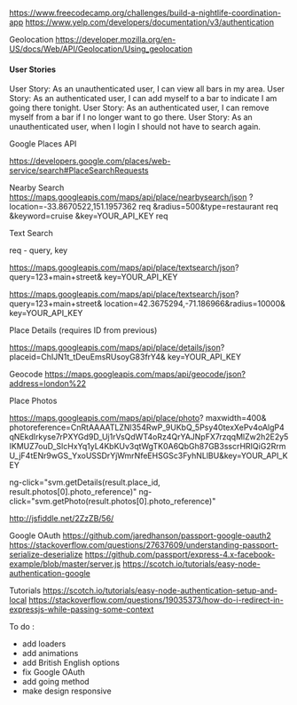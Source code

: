 https://www.freecodecamp.org/challenges/build-a-nightlife-coordination-app 
https://www.yelp.com/developers/documentation/v3/authentication 

Geolocation 
https://developer.mozilla.org/en-US/docs/Web/API/Geolocation/Using_geolocation

#### User Stories 
User Story: As an unauthenticated user, I can view all bars in my area.
User Story: As an authenticated user, I can add myself to a bar to indicate I am going there tonight.
User Story: As an authenticated user, I can remove myself from a bar if I no longer want to go there.
User Story: As an unauthenticated user, when I login I should not have to search again.

Google Places API

https://developers.google.com/places/web-service/search#PlaceSearchRequests 

Nearby Search 
https://maps.googleapis.com/maps/api/place/nearbysearch/json
?location=-33.8670522,151.1957362 req
&radius=500&type=restaurant req
&keyword=cruise
&key=YOUR_API_KEY req

Text Search

req - query, key

https://maps.googleapis.com/maps/api/place/textsearch/json?
query=123+main+street&
key=YOUR_API_KEY

https://maps.googleapis.com/maps/api/place/textsearch/json?
query=123+main+street&
location=42.3675294,-71.186966&radius=10000&
key=YOUR_API_KEY

Place Details (requires ID from previous)

https://maps.googleapis.com/maps/api/place/details/json?
placeid=ChIJN1t_tDeuEmsRUsoyG83frY4&
key=YOUR_API_KEY

Geocode 
https://maps.googleapis.com/maps/api/geocode/json?address=london%22


Place Photos 

https://maps.googleapis.com/maps/api/place/photo?
maxwidth=400& photoreference=CnRtAAAATLZNl354RwP_9UKbQ_5Psy40texXePv4oAlgP4qNEkdIrkyse7rPXYGd9D_Uj1rVsQdWT4oRz4QrYAJNpFX7rzqqMlZw2h2E2y5IKMUZ7ouD_SlcHxYq1yL4KbKUv3qtWgTK0A6QbGh87GB3sscrHRIQiG2RrmU_jF4tENr9wGS_YxoUSSDrYjWmrNfeEHSGSc3FyhNLlBU&key=YOUR_API_KEY

ng-click="svm.getDetails(result.place_id, result.photos[0].photo_reference)" 
 ng-click="svm.getPhoto(result.photos[0].photo_reference)"

http://jsfiddle.net/2ZzZB/56/

Google OAuth
https://github.com/jaredhanson/passport-google-oauth2 
https://stackoverflow.com/questions/27637609/understanding-passport-serialize-deserialize
https://github.com/passport/express-4.x-facebook-example/blob/master/server.js 
https://scotch.io/tutorials/easy-node-authentication-google 

Tutorials
https://scotch.io/tutorials/easy-node-authentication-setup-and-local
https://stackoverflow.com/questions/19035373/how-do-i-redirect-in-expressjs-while-passing-some-context 

To do :  
- add loaders
- add animations
- add British English options
- fix Google OAuth 
- add going method
- make design responsive